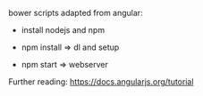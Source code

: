 bower scripts adapted from angular:

- install nodejs and npm

- npm install => dl and setup

- npm start => webserver

Further reading: https://docs.angularjs.org/tutorial


